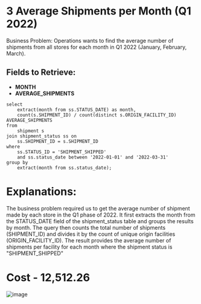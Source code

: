 # 3 Average Shipments per Month (Q1 2022)
Business Problem:
Operations wants to find the average number of shipments from all stores for each month in Q1 2022 (January, February, March).

## Fields to Retrieve:

- **MONTH**
- **AVERAGE_SHIPMENTS**

```
select
	extract(month from ss.STATUS_DATE) as month,
	count(s.SHIPMENT_ID) / count(distinct s.ORIGIN_FACILITY_ID) AVERAGE_SHIPMENTS
from
	shipment s
join shipment_status ss on
	ss.SHIPMENT_ID = s.SHIPMENT_ID
where
	ss.STATUS_ID = 'SHIPMENT_SHIPPED'
	and ss.status_date between '2022-01-01' and '2022-03-31'
group by
	extract(month from ss.status_date);
```

# Explanations:
The business problem required us to get the average number of shipment made by each store in the Q1 phase of 2022.
It first extracts the month from the STATUS_DATE field of the shipment_status table and groups the results by month. 
The query then counts the total number of shipments (SHIPMENT_ID) and divides it by the count of unique origin facilities (ORIGIN_FACILITY_ID).
The result provides the average number of shipments per facility for each month where the shipment status is "SHIPMENT_SHIPPED"

# Cost - 12,512.26

![image](https://github.com/user-attachments/assets/0704b1fe-6843-4326-b715-9342814ea1c2)
